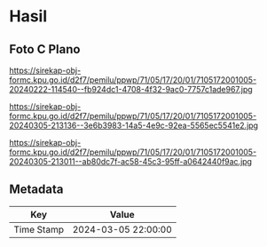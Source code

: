 # Hasil

## Foto C Plano

https://sirekap-obj-formc.kpu.go.id/d2f7/pemilu/ppwp/71/05/17/20/01/7105172001005-20240222-114540--fb924dc1-4708-4f32-9ac0-7757c1ade967.jpg

https://sirekap-obj-formc.kpu.go.id/d2f7/pemilu/ppwp/71/05/17/20/01/7105172001005-20240305-213136--3e6b3983-14a5-4e9c-92ea-5565ec5541e2.jpg

https://sirekap-obj-formc.kpu.go.id/d2f7/pemilu/ppwp/71/05/17/20/01/7105172001005-20240305-213011--ab80dc7f-ac58-45c3-95ff-a0642440f9ac.jpg


## Metadata

| Key        | Value               |
| ---------- | ------------------- |
| Time Stamp | 2024-03-05 22:00:00 |



